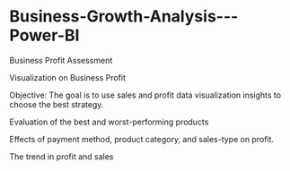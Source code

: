 # Business-Growth-Analysis---Power-BI

Business Profit Assessment

Visualization on Business Profit

Objective: The goal is to use sales and profit data visualization insights to choose the best strategy.

Evaluation of the best and worst-performing products

Effects of payment method, product category, and sales-type on profit.

The trend in profit and sales 

